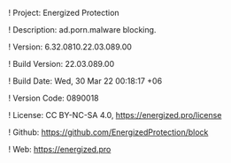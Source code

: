 ! Project: Energized Protection

! Description: ad.porn.malware blocking.

! Version: 6.32.0810.22.03.089.00

! Build Version: 22.03.089.00

! Build Date: Wed, 30 Mar 22 00:18:17 +06

! Version Code: 0890018

! License: CC BY-NC-SA 4.0, https://energized.pro/license

! Github: https://github.com/EnergizedProtection/block

! Web: https://energized.pro
